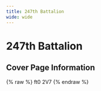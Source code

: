 ```yaml
---
title: 247th Battalion
wide: wide
---
```


# 247th Battalion

## Cover Page Information
{% raw %}
ft0 2V7
{% endraw %}
